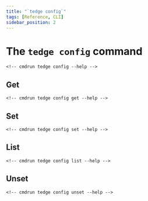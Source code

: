 ```yaml
---
title: "`tedge config`"
tags: [Reference, CLI]
sidebar_position: 2
---
```


# The `tedge config` command

```console
<!-- cmdrun tedge config --help -->
```

## Get

```console
<!-- cmdrun tedge config get --help -->
```

## Set

```console
<!-- cmdrun tedge config set --help -->
```

## List

```console
<!-- cmdrun tedge config list --help -->
```

## Unset

```console
<!-- cmdrun tedge config unset --help -->
```
